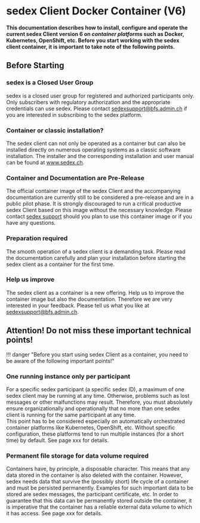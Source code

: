 # sedex Client Docker Container (V6)


**This documentation describes how to install, configure and operate the current sedex Client version 6 on *container platforms* such as Docker, Kubernetes, OpenShift, etc. Before you start working with the sedex client container, it is important to take note of the following points.**


## Before Starting

### sedex is a Closed User Group

sedex is a closed user group for registered and authorized participants only.
Only subscribers with regulatory authorization and the appropriate credentials can use sedex.
Please contact sedexsupport@bfs.admin.ch if you are interested in subscribing to the sedex platform.

### Container or classic installation?

The sedex client can not only be operated as a container but can also be installed directly on numerous operating systems as a classic software installation.
The installer and the corresponding installation and user manual can be found at www.sedex.ch.


### Container and Documentation are Pre-Release

The official container image of the sedex Client and the accompanying documentation are currently still to be considered a pre-release and are in a public pilot phase.
It is strongly discouraged to run a critical productive sedex Client based on this image without the necessary knowledge.
Please contact [sedex support](http://www.sedex.ch) should you plan to use this container image or if you have any questions.


### Preparation required

The smooth operation of a sedex client is a demanding task. Please read the documentation carefully and plan your installation before starting the sedex client as a container for the first time.


### Help us improve
The sedex client as a container is a new offering.
Help us to improve the container image but also the documentation.
Therefore we are very interested in your feedback.
Please tell us what you like at sedexsupport@bfs.admin.ch.




## Attention! Do not miss these important technical points!


!!! danger "Before you start using sedex Client as a container, you need to be aware of the following important points!"



### One running instance only per participant

For a specific sedex participant (a specific sedex ID), a maximum of one sedex client may be running at any time.
Otherwise, problems such as lost messages or other malfunctions may result.
Therefore, you must absolutely ensure organizationally and operationally that no more than one sedex client is running for the same participant at any time.<br/>
This point has to be considered especially on automatically orchestrated container platforms like Kubernetes, OpenShift, etc.
Without specific configuration, these platforms tend to run multiple instances (for a short time) by default.
See page xxx for details.


### Permanent file storage for data volume required

Containers have, by principle, a disposable character. This means that any data stored in the container is also deleted with the container.
However, sedex needs data that survive the (possibly short) life cycle of a container and must be persisted permanently.
Examples for such important data to be stored are sedex messages, the participant certificate, etc.
In order to guarantee that this data can be permanently stored outside the container, it is imperative that the container has a reliable external data volume to which it has access.
See page xxx for details.



